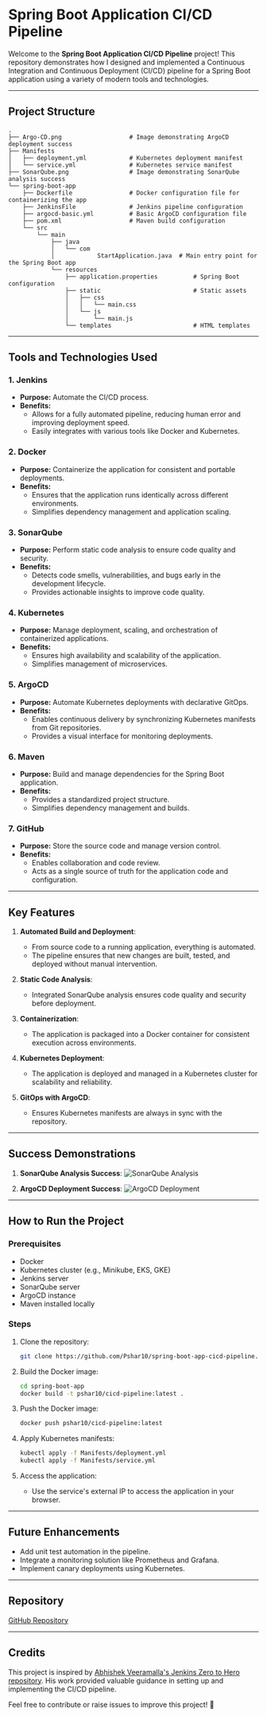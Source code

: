# Spring Boot Application CI/CD Pipeline

Welcome to the **Spring Boot Application CI/CD Pipeline** project! This repository demonstrates how I designed and implemented a Continuous Integration and Continuous Deployment (CI/CD) pipeline for a Spring Boot application using a variety of modern tools and technologies.

---

## Project Structure

```plaintext
.
├── Argo-CD.png                   # Image demonstrating ArgoCD deployment success
├── Manifests
│   ├── deployment.yml            # Kubernetes deployment manifest
│   └── service.yml               # Kubernetes service manifest
├── SonarQube.png                 # Image demonstrating SonarQube analysis success
└── spring-boot-app
    ├── Dockerfile                # Docker configuration file for containerizing the app
    ├── JenkinsFile               # Jenkins pipeline configuration
    ├── argocd-basic.yml          # Basic ArgoCD configuration file
    ├── pom.xml                   # Maven build configuration
    └── src
        └── main
            ├── java
            │   └── com
            │            StartApplication.java  # Main entry point for the Spring Boot app
            └── resources
                ├── application.properties          # Spring Boot configuration
                ├── static                          # Static assets
                │   ├── css
                │   │   └── main.css
                │   └── js
                │       └── main.js
                └── templates                       # HTML templates
```

---

## Tools and Technologies Used

### 1. **Jenkins**
   - **Purpose:** Automate the CI/CD process.
   - **Benefits:**
     - Allows for a fully automated pipeline, reducing human error and improving deployment speed.
     - Easily integrates with various tools like Docker and Kubernetes.

### 2. **Docker**
   - **Purpose:** Containerize the application for consistent and portable deployments.
   - **Benefits:**
     - Ensures that the application runs identically across different environments.
     - Simplifies dependency management and application scaling.

### 3. **SonarQube**
   - **Purpose:** Perform static code analysis to ensure code quality and security.
   - **Benefits:**
     - Detects code smells, vulnerabilities, and bugs early in the development lifecycle.
     - Provides actionable insights to improve code quality.

### 4. **Kubernetes**
   - **Purpose:** Manage deployment, scaling, and orchestration of containerized applications.
   - **Benefits:**
     - Ensures high availability and scalability of the application.
     - Simplifies management of microservices.

### 5. **ArgoCD**
   - **Purpose:** Automate Kubernetes deployments with declarative GitOps.
   - **Benefits:**
     - Enables continuous delivery by synchronizing Kubernetes manifests from Git repositories.
     - Provides a visual interface for monitoring deployments.

### 6. **Maven**
   - **Purpose:** Build and manage dependencies for the Spring Boot application.
   - **Benefits:**
     - Provides a standardized project structure.
     - Simplifies dependency management and builds.

### 7. **GitHub**
   - **Purpose:** Store the source code and manage version control.
   - **Benefits:**
     - Enables collaboration and code review.
     - Acts as a single source of truth for the application code and configuration.

---

## Key Features

1. **Automated Build and Deployment**:
   - From source code to a running application, everything is automated.
   - The pipeline ensures that new changes are built, tested, and deployed without manual intervention.

2. **Static Code Analysis**:
   - Integrated SonarQube analysis ensures code quality and security before deployment.

3. **Containerization**:
   - The application is packaged into a Docker container for consistent execution across environments.

4. **Kubernetes Deployment**:
   - The application is deployed and managed in a Kubernetes cluster for scalability and reliability.

5. **GitOps with ArgoCD**:
   - Ensures Kubernetes manifests are always in sync with the repository.

---

## Success Demonstrations

1. **SonarQube Analysis Success**:
   ![SonarQube Analysis](SonarQube.png)

2. **ArgoCD Deployment Success**:
   ![ArgoCD Deployment](Argo-CD.png)

---

## How to Run the Project

### Prerequisites
- Docker
- Kubernetes cluster (e.g., Minikube, EKS, GKE)
- Jenkins server
- SonarQube server
- ArgoCD instance
- Maven installed locally

### Steps
1. Clone the repository:
   ```bash
   git clone https://github.com/Pshar10/spring-boot-app-cicd-pipeline.git
   ```

2. Build the Docker image:
   ```bash
   cd spring-boot-app
   docker build -t pshar10/cicd-pipeline:latest .
   ```

3. Push the Docker image:
   ```bash
   docker push pshar10/cicd-pipeline:latest
   ```

4. Apply Kubernetes manifests:
   ```bash
   kubectl apply -f Manifests/deployment.yml
   kubectl apply -f Manifests/service.yml
   ```

5. Access the application:
   - Use the service's external IP to access the application in your browser.

---

## Future Enhancements
- Add unit test automation in the pipeline.
- Integrate a monitoring solution like Prometheus and Grafana.
- Implement canary deployments using Kubernetes.

---

## Repository
[GitHub Repository](https://github.com/Pshar10/spring-boot-app-cicd-pipeline)

---
## Credits

This project is inspired by [Abhishek Veeramalla's Jenkins Zero to Hero repository](https://github.com/iam-veeramalla/Jenkins-Zero-To-Hero). His work provided valuable guidance in setting up and implementing the CI/CD pipeline.



Feel free to contribute or raise issues to improve this project! 🚀
